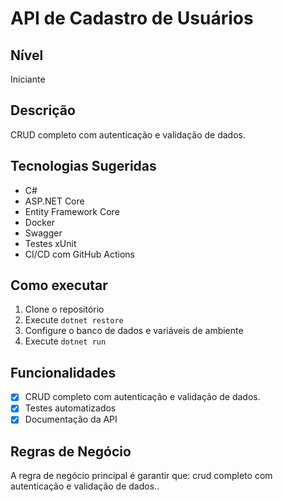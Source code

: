 # API de Cadastro de Usuários

## Nível
Iniciante

## Descrição
CRUD completo com autenticação e validação de dados.

## Tecnologias Sugeridas
- C#
- ASP.NET Core
- Entity Framework Core
- Docker
- Swagger
- Testes xUnit
- CI/CD com GitHub Actions

## Como executar
1. Clone o repositório
2. Execute `dotnet restore`
3. Configure o banco de dados e variáveis de ambiente
4. Execute `dotnet run`

## Funcionalidades
- [x] CRUD completo com autenticação e validação de dados.
- [x] Testes automatizados
- [x] Documentação da API

## Regras de Negócio
A regra de negócio principal é garantir que: crud completo com autenticação e validação de dados..
